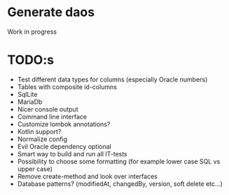 # Generate daos

 Work in progress

# TODO:s
* Test different data types for columns (especially Oracle numbers)
* Tables with composite id-columns
* SqlLite
* MariaDb
* Nicer console output
* Command line interface
* Customize lombok annotations?
* Kotlin support?
* Normalize config
* Evil Oracle dependency optional
* Smart way to build and run all IT-tests
* Possibility to choose some formatting (for example lower case SQL vs upper case)
* Remove create-method and look over interfaces
* Database patterns? (modifiedAt, changedBy, version, soft delete etc...)